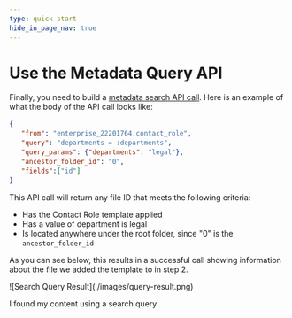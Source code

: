 ```yaml
---
type: quick-start
hide_in_page_nav: true
---
```


# Use the Metadata Query API

Finally, you need to build a [metadata search API call][mq]. Here is an example
of what the body of the API call looks like:

```json
{
   "from": "enterprise_22201764.contact_role",
   "query": "departments = :departments",
   "query_params": {"departments": "legal"},
   "ancestor_folder_id": "0",
   "fields":["id"]
}
```

This API call will return any file ID that meets the following criteria: 

- Has the Contact Role template applied
- Has a value of department is legal
- Is located anywhere under the root folder, since "0" is the
  `ancestor_folder_id`

As you can see below, this results in a successful call showing information
about the file we added the template to in step 2.

<ImageFrame center>
    ![Search Query Result](./images/query-result.png)
</ImageFrame>

<Next>I found my content using a search query</Next>

[mq]: e://post-metadata-queries-execute-read/